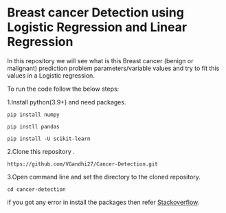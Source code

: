 # Breast cancer Detection using Logistic Regression and Linear Regression

In this repository we will see what is this Breast cancer (benign or malignant) prediction problem parameters/variable values and try to fit this values in a Logistic regression.

To run the code follow the below steps:

1.Install python(3.9+) and need packages.
```
pip install numpy
```
```
pip instll pandas
```
```
pip install -U scikit-learn
```


2.Clone this repository .
```
https://github.com/VGandhi27/Cancer-Detection.git
```
3.Open command line and set the directory to the cloned repository.
```
cd cancer-detection
```

if you got any error in install the packages then refer [Stackoverflow](https://www.stackoverflow.com).
